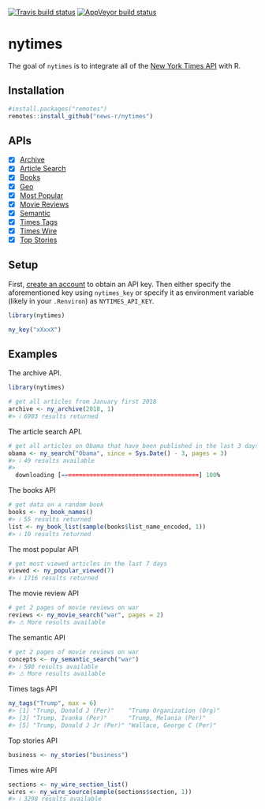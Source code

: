 <!-- README.md is generated from README.Rmd. Please edit that file -->



<!-- badges: start -->
[![Travis build status](https://travis-ci.org/news-r/nytimes.svg?branch=master)](https://travis-ci.org/news-r/nytimes)
[![AppVeyor build status](https://ci.appveyor.com/api/projects/status/github/news-r/nytimes?branch=master&svg=true)](https://ci.appveyor.com/project/news-r/nytimes)
<!-- badges: end -->

# nytimes

The goal of `nytimes` is to integrate all of the [New York Times API](https://developer.nytimes.com) with R.

## Installation

``` r
#install.packages("remotes")
remotes::install_github("news-r/nytimes")
```

## APIs

- [x] [Archive](https://developer.nytimes.com/docs/archive-product/1/overview) 
- [x] [Article Search](https://developer.nytimes.com/docs/articlesearch-product/1/overview)
- [x] [Books](https://developer.nytimes.com/docs/books-product/1/overview)
- [x] [Geo](https://developer.nytimes.com/docs/geo-product/1/overview)
- [x] [Most Popular](https://developer.nytimes.com/docs/most-popular-product/1/overview)
- [x] [Movie Reviews](https://developer.nytimes.com/docs/movie-reviews-api/1/overview)
- [x] [Semantic](https://developer.nytimes.com/docs/semantic-api-product/1/overview)
- [x] [Times Tags](https://developer.nytimes.com/docs/timestags-product/1/overview)
- [x] [Times Wire](https://developer.nytimes.com/docs/timeswire-product/1/overview)
- [x] [Top Stories](https://developer.nytimes.com/docs/top-stories-product/1/overview)

## Setup

First, [create an account](https://developer.nytimes.com) to obtain an API key. Then either specify the aforementioned key using `nytimes_key` or specify it as environment variable (likely in your `.Renviron`) as `NYTIMES_API_KEY`.

```r
library(nytimes)

ny_key("xXxxX")
```

## Examples

The archive API.


```r
library(nytimes)

# get all articles from January first 2018
archive <- ny_archive(2018, 1)
#> ℹ 6903 results returned
```

The article search API.


```r
# get all articles on Obama that have been published in the last 3 days, get three pages of results
obama <- ny_search("Obama", since = Sys.Date() - 3, pages = 3)
#> ℹ 49 results available
#> 
  downloading [=======================================] 100%
```

The books API


```r
# get data on a random book
books <- ny_book_names()
#> ℹ 55 results returned
list <- ny_book_list(sample(books$list_name_encoded, 1))
#> ℹ 10 results returned
```

The most popular API


```r
# get most viewed articles in the last 7 days
viewed <- ny_popular_viewed(7)
#> ℹ 1716 results returned
```

The movie review API


```r
# get 2 pages of movie reviews on war
reviews <- ny_movie_search("war", pages = 2)
#> ⚠ More results available
```

The semantic API


```r
# get 2 pages of movie reviews on war
concepts <- ny_semantic_search("war")
#> ℹ 500 results available
#> ⚠ More results available
```

Times tags API


```r
ny_tags("Trump", max = 6)
#> [1] "Trump, Donald J (Per)"    "Trump Organization (Org)"
#> [3] "Trump, Ivanka (Per)"      "Trump, Melania (Per)"    
#> [5] "Trump, Donald J Jr (Per)" "Wallace, George C (Per)"
```

Top stories API

```r
business <- ny_stories("business")
```

Times wire API


```r
sections <- ny_wire_section_list()
wires <- ny_wire_source(sample(sections$section, 1))
#> ℹ 3298 results available
```
